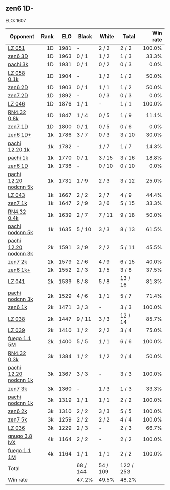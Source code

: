 ## zen6 1D- ##

ELO: 1607

Opponent | Rank | ELO | Black | White | Total | Win rate
---------|-----:|----:|-------|-------|-------|-------:
[LZ 051](LZ%20051.md) | 1D | 1981 | - | 2 / 2 | 2 / 2 | 100.0%
[zen6 3D](zen6%203D.md) | 1D | 1963 | 0 / 1 | 1 / 2 | 1 / 3 | 33.3%
[pachi 3k](pachi%203k.md) | 1D | 1931 | 0 / 1 | 0 / 2 | 0 / 3 | 0.0%
[LZ 058 0.1k](LZ%20058%200.1k.md) | 1D | 1904 | - | 1 / 2 | 1 / 2 | 50.0%
[zen6 2D](zen6%202D.md) | 1D | 1903 | 0 / 1 | 1 / 1 | 1 / 2 | 50.0%
[zen7 2D](zen7%202D.md) | 1D | 1892 | - | 0 / 3 | 0 / 3 | 0.0%
[LZ 046](LZ%20046.md) | 1D | 1876 | 1 / 1 | - | 1 / 1 | 100.0%
[RN4.32 0.8k](RN4.32%200.8k.md) | 1D | 1847 | 1 / 4 | 0 / 5 | 1 / 9 | 11.1%
[zen7 1D](zen7%201D.md) | 1D | 1800 | 0 / 1 | 0 / 5 | 0 / 6 | 0.0%
[zen6 1D+](zen6%201D+.md) | 1k | 1786 | 3 / 7 | 0 / 3 | 3 / 10 | 30.0%
[pachi 12.20 1k](pachi%2012.20%201k.md) | 1k | 1782 | - | 1 / 7 | 1 / 7 | 14.3%
[pachi 1k](pachi%201k.md) | 1k | 1770 | 0 / 1 | 3 / 15 | 3 / 16 | 18.8%
[zen6 1D](zen6%201D.md) | 1k | 1736 | - | 0 / 10 | 0 / 10 | 0.0%
[pachi 12.20 nodcnn 5k](pachi%2012.20%20nodcnn%205k.md) | 1k | 1731 | 1 / 9 | 2 / 3 | 3 / 12 | 25.0%
[LZ 043](LZ%20043.md) | 1k | 1667 | 2 / 2 | 2 / 7 | 4 / 9 | 44.4%
[zen7 1k](zen7%201k.md) | 1k | 1647 | 2 / 9 | 3 / 6 | 5 / 15 | 33.3%
[RN4.32 0.4k](RN4.32%200.4k.md) | 1k | 1639 | 2 / 7 | 7 / 11 | 9 / 18 | 50.0%
[pachi nodcnn 5k](pachi%20nodcnn%205k.md) | 1k | 1635 | 5 / 10 | 3 / 3 | 8 / 13 | 61.5%
[pachi 12.20 nodcnn 3k](pachi%2012.20%20nodcnn%203k.md) | 2k | 1591 | 3 / 9 | 2 / 2 | 5 / 11 | 45.5%
[zen7 2k](zen7%202k.md) | 2k | 1579 | 2 / 6 | 4 / 9 | 6 / 15 | 40.0%
[zen6 1k+](zen6%201k+.md) | 2k | 1552 | 2 / 3 | 1 / 5 | 3 / 8 | 37.5%
[LZ 041](LZ%20041.md) | 2k | 1539 | 8 / 8 | 5 / 8 | 13 / 16 | 81.3%
[pachi nodcnn 3k](pachi%20nodcnn%203k.md) | 2k | 1529 | 4 / 6 | 1 / 1 | 5 / 7 | 71.4%
[zen6 1k](zen6%201k.md) | 2k | 1471 | 3 / 3 | - | 3 / 3 | 100.0%
[LZ 038](LZ%20038.md) | 2k | 1447 | 9 / 11 | 3 / 3 | 12 / 14 | 85.7%
[LZ 039](LZ%20039.md) | 2k | 1410 | 1 / 2 | 2 / 2 | 3 / 4 | 75.0%
[fuego 1.1 5M](fuego%201.1%205M.md) | 2k | 1400 | 5 / 5 | 1 / 1 | 6 / 6 | 100.0%
[RN4.32 0.3k](RN4.32%200.3k.md) | 3k | 1384 | 1 / 2 | 1 / 2 | 2 / 4 | 50.0%
[pachi 12.20 nodcnn 1k](pachi%2012.20%20nodcnn%201k.md) | 3k | 1367 | 3 / 3 | - | 3 / 3 | 100.0%
[zen7 3k](zen7%203k.md) | 3k | 1360 | - | 1 / 3 | 1 / 3 | 33.3%
[pachi nodcnn 1k](pachi%20nodcnn%201k.md) | 3k | 1319 | 1 / 1 | 1 / 1 | 2 / 2 | 100.0%
[zen6 2k](zen6%202k.md) | 3k | 1310 | 2 / 2 | 3 / 3 | 5 / 5 | 100.0%
[zen7 5k](zen7%205k.md) | 3k | 1259 | 2 / 2 | 2 / 2 | 4 / 4 | 100.0%
[LZ 036](LZ%20036.md) | 3k | 1229 | 2 / 3 | - | 2 / 3 | 66.7%
[gnugo 3.8 lvX](gnugo%203.8%20lvX.md) | 4k | 1164 | 2 / 2 | - | 2 / 2 | 100.0%
[fuego 1.1 1M](fuego%201.1%201M.md) | 4k | 1164 | 1 / 1 | 1 / 1 | 2 / 2 | 100.0%
Total | | | 68 / 144 | 54 / 109 | 122 / 253 | 
Win rate| | | 47.2% | 49.5% | 48.2% | 
